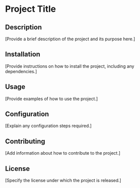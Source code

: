 # Project Title

## Description

[Provide a brief description of the project and its purpose here.]

## Installation

[Provide instructions on how to install the project, including any dependencies.]

## Usage

[Provide examples of how to use the project.]

## Configuration

[Explain any configuration steps required.]

## Contributing

[Add information about how to contribute to the project.]

## License

[Specify the license under which the project is released.]